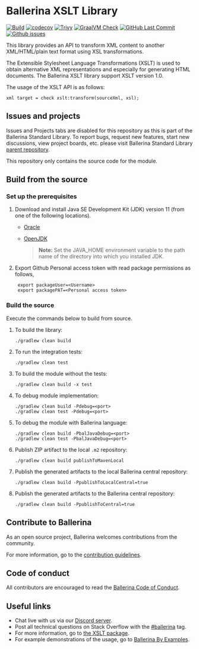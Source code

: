 Ballerina XSLT Library
===================

  [![Build](https://github.com/ballerina-platform/module-ballerina-xslt/actions/workflows/build-timestamped-master.yml/badge.svg)](https://github.com/ballerina-platform/module-ballerina-xslt/actions/workflows/build-timestamped-master.yml)
  [![codecov](https://codecov.io/gh/ballerina-platform/module-ballerina-xslt/branch/master/graph/badge.svg)](https://codecov.io/gh/ballerina-platform/module-ballerina-xslt)
  [![Trivy](https://github.com/ballerina-platform/module-ballerina-xslt/actions/workflows/trivy-scan.yml/badge.svg)](https://github.com/ballerina-platform/module-ballerina-xslt/actions/workflows/trivy-scan.yml)
  [![GraalVM Check](https://img.shields.io/github/workflow/status/ballerina-platform/module-ballerina-xslt/Build%20with%20bal%20test%20native?label=GraalVM%20Check)](https://github.com/ballerina-platform/module-ballerina-xslt/actions/workflows/build-with-bal-test-native.yml)
  [![GitHub Last Commit](https://img.shields.io/github/last-commit/ballerina-platform/module-ballerina-xslt.svg)](https://github.com/ballerina-platform/module-ballerina-xslt/commits/master)
  [![Github issues](https://img.shields.io/github/issues/ballerina-platform/ballerina-standard-library/module/xslt.svg?label=Open%20Issues)](https://github.com/ballerina-platform/ballerina-standard-library/labels/module%2Fxslt)

This library provides an API to transform XML content to another XML/HTML/plain text format using XSL transformations.

The Extensible Stylesheet Language Transformations (XSLT) is used to obtain alternative XML representations and especially for generating HTML documents. The Ballerina XSLT library support XSLT version 1.0.

The usage of the XSLT API is as follows:

```ballerina
xml target = check xslt:transform(sourceXml, xsl);
```

## Issues and projects 

Issues and Projects tabs are disabled for this repository as this is part of the Ballerina Standard Library. To report bugs, request new features, start new discussions, view project boards, etc. please visit Ballerina Standard Library [parent repository](https://github.com/ballerina-platform/ballerina-standard-library). 

This repository only contains the source code for the module.

## Build from the source

### Set up the prerequisites

1. Download and install Java SE Development Kit (JDK) version 11 (from one of the following locations).

   * [Oracle](https://www.oracle.com/java/technologies/javase-jdk11-downloads.html)
   
   * [OpenJDK](https://adoptium.net/)
   
        > **Note:** Set the JAVA_HOME environment variable to the path name of the directory into which you installed JDK.   
1. Export Github Personal access token with read package permissions as follows,
        
        export packageUser=<Username>
        export packagePAT=<Personal access token>
     
### Build the source

Execute the commands below to build from source.

1. To build the library:
   ```    
   ./gradlew clean build
   ```

1. To run the integration tests:
   ```
   ./gradlew clean test
   ```
1. To build the module without the tests:
   ```
   ./gradlew clean build -x test
   ```
1. To debug module implementation:
   ```
   ./gradlew clean build -Pdebug=<port>
   ./gradlew clean test -Pdebug=<port>
   ```
1. To debug the module with Ballerina language:
   ```
   ./gradlew clean build -PbalJavaDebug=<port>
   ./gradlew clean test -PbalJavaDebug=<port>
   ```
1. Publish ZIP artifact to the local `.m2` repository:
   ```
   ./gradlew clean build publishToMavenLocal
   ```
1. Publish the generated artifacts to the local Ballerina central repository:
   ```
   ./gradlew clean build -PpublishToLocalCentral=true
   ```
1. Publish the generated artifacts to the Ballerina central repository:
   ```
   ./gradlew clean build -PpublishToCentral=true
   ```

## Contribute to Ballerina

As an open source project, Ballerina welcomes contributions from the community. 

For more information, go to the [contribution guidelines](https://github.com/ballerina-platform/ballerina-lang/blob/master/CONTRIBUTING.md).

## Code of conduct

All contributors are encouraged to read the [Ballerina Code of Conduct](https://ballerina.io/code-of-conduct).

## Useful links

* Chat live with us via our [Discord server](https://discord.gg/ballerinalang).
* Post all technical questions on Stack Overflow with the [#ballerina](https://stackoverflow.com/questions/tagged/ballerina) tag.
* For more information, go to [the XSLT package](https://ballerina.io/swan-lake/learn/api-docs/ballerina/xslt/).
* For example demonstrations of the usage, go to [Ballerina By Examples](https://ballerina.io/learn/by-example/).